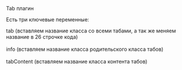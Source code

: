 Tab плагин

 Есть три ключевые переменные:

 tab  (вставляем название класса со всеми табами, а так же меняем название в 26 строчке   кода)<br><br>
 info (вставляем название класса родительского класса табов)<br><br>
 tabContent  (вставляем название класса контента табов)


